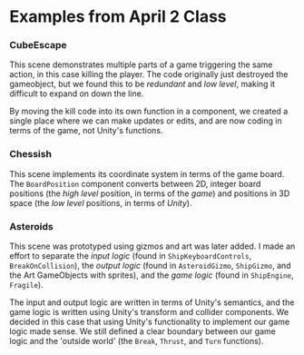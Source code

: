 Examples from April 2 Class
===========================

### CubeEscape
This scene demonstrates multiple parts of a game triggering the same action, in this case killing the player. The code originally just destroyed the gameobject, but we found this to be *redundant* and *low level*, making it difficult to expand on down the line.

By moving the kill code into its own function in a component, we created a single place where we can make updates or edits, and are now coding in terms of the game, not Unity's functions.

### Chessish
This scene implements its coordinate system in terms of the game board. The `BoardPosition` component converts between 2D, integer board positions (the *high level* position, in terms of the *game*) and positions in 3D space (the *low level* positions, in terms of *Unity*).

### Asteroids
This scene was prototyped using gizmos and art was later added. I made an effort to separate the *input logic* (found in `ShipKeyboardControls`, `BreakOnCollision`), the *output logic* (found in `AsteroidGizmo`, `ShipGizmo`, and the Art GameObjects with sprites), and the *game logic* (found in `ShipEngine`, `Fragile`).

The input and output logic are written in terms of Unity's semantics, and the game logic is written using Unity's transform and collider components. We decided in this case that using Unity's functionality to implement our game logic made sense. We still defined a clear boundary between our game logic and the 'outside world' (the `Break`, `Thrust`, and `Turn` functions).
